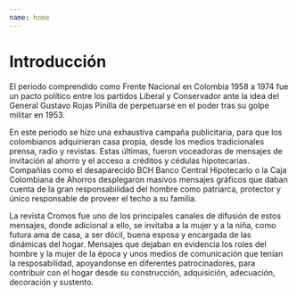 ```yaml
---
name: home
---
```


# Introducción

El periodo comprendido como Frente Nacional en Colombia 1958 a 1974 fue un pacto político entre los partidos Liberal y Conservador ante la idea del General Gustavo Rojas Pinilla de perpetuarse en el poder tras su golpe militar en 1953. 

En este periodo se hizo una exhaustiva campaña publicitaria, para que los colombianos adquirieran casa propia, desde los medios tradicionales prensa, radio y revistas. Estas últimas, fueron voceadoras de mensajes de invitación al ahorro y el acceso a créditos y cédulas hipotecarias. Compañias como el desaparecido BCH Banco Central Hipotecario o la Caja Colombiana de Ahorros desplegaron masivos mensajes gráficos que daban cuenta de la gran responsabilidad del hombre como patriarca, protector y único responsable de proveer el techo a su familia. 

La revista Cromos fue uno de los principales canales de difusión de estos mensajes, donde adicional a ello, se invitaba a la mujer y a la niña, como futura ama de casa, a ser dócil, buena esposa y encargada de las dinámicas del hogar. Mensajes que dejaban en evidencia los roles del hombre y la mujer de la época y unos medios de comunicación que tenían la resposabilidad, apoyandonse en diferentes patrocinadores, para contribuir con el hogar desde su construcción, adquisición, adecuación, decoración y sustento.